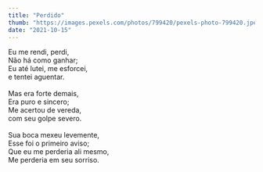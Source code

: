 ```yaml
---
title: "Perdido"
thumb: "https://images.pexels.com/photos/799420/pexels-photo-799420.jpeg"
date: "2021-10-15"
---
```

Eu me rendi, perdi,  
Não há como ganhar;  
Eu até lutei, me esforcei,  
e tentei aguentar.  
<br />
Mas era forte demais,  
Era puro e sincero;  
Me acertou de vereda,  
com seu golpe severo.  
<br />
Sua boca mexeu levemente,  
Esse foi o primeiro aviso;  
Que eu me perderia ali mesmo,  
Me perderia em seu sorriso.  
